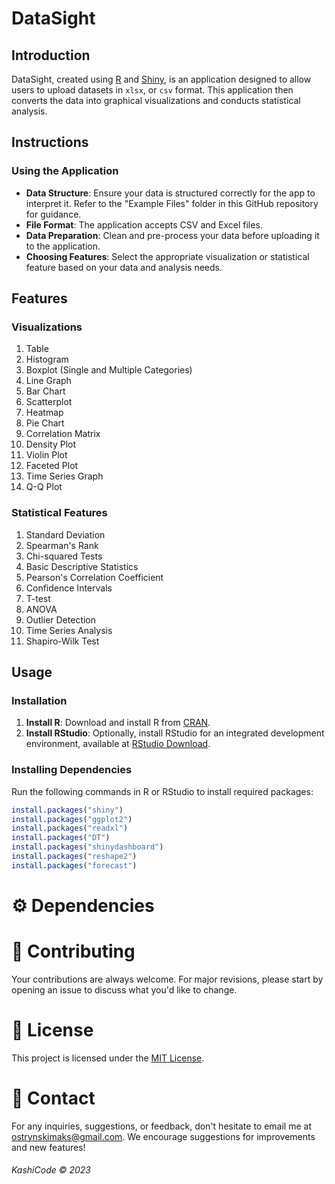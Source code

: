 # DataSight

## Introduction

DataSight, created using [R](https://www.r-project.org/) and [Shiny](https://www.rstudio.com/products/shiny/), is an application designed to allow users to upload datasets in `xlsx`, or `csv` format. This application then converts the data into graphical visualizations and conducts statistical analysis.

## Instructions

### Using the Application
- **Data Structure**: Ensure your data is structured correctly for the app to interpret it. Refer to the "Example Files" folder in this GitHub repository for guidance.
- **File Format**: The application accepts CSV and Excel files.
- **Data Preparation**: Clean and pre-process your data before uploading it to the application.
- **Choosing Features**: Select the appropriate visualization or statistical feature based on your data and analysis needs.

## Features

### Visualizations
1. Table
2. Histogram
3. Boxplot (Single and Multiple Categories)
4. Line Graph
5. Bar Chart
6. Scatterplot
7. Heatmap
8. Pie Chart
9. Correlation Matrix
10. Density Plot
11. Violin Plot
12. Faceted Plot
13. Time Series Graph
14. Q-Q Plot

### Statistical Features
1. Standard Deviation
2. Spearman's Rank
3. Chi-squared Tests
4. Basic Descriptive Statistics
5. Pearson's Correlation Coefficient
6. Confidence Intervals
7. T-test
8. ANOVA
9. Outlier Detection
10. Time Series Analysis
11. Shapiro-Wilk Test

## Usage

### Installation
1. **Install R**: Download and install R from [CRAN](https://cran.r-project.org/).
2. **Install RStudio**: Optionally, install RStudio for an integrated development environment, available at [RStudio Download](https://rstudio.com/products/rstudio/download/).

### Installing Dependencies
Run the following commands in R or RStudio to install required packages:

```R
install.packages("shiny")
install.packages("ggplot2")
install.packages("readxl")
install.packages("DT")
install.packages("shinydashboard")
install.packages("reshape2")
install.packages("forecast")
```



# ⚙ Dependencies

# 📝 Contributing
Your contributions are always welcome. For major revisions, please start by opening an issue to discuss what you'd like to change.

# 📜 License
This project is licensed under the [MIT License](https://opensource.org/licenses/MIT).

# 💼 Contact
For any inquiries, suggestions, or feedback, don't hesitate to email me at [ostrynskimaks@gmail.com](mailto:ostrynskimaks@gmail.com).
We encourage suggestions for improvements and new features!

###### KashiCode © 2023
